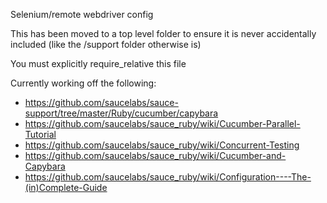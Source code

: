 Selenium/remote webdriver config

This has been moved to a top level folder to ensure it is never accidentally
included (like the /support folder otherwise is)

You must explicitly require_relative this file

Currently working off the following:
* https://github.com/saucelabs/sauce-support/tree/master/Ruby/cucumber/capybara
* https://github.com/saucelabs/sauce_ruby/wiki/Cucumber-Parallel-Tutorial
* https://github.com/saucelabs/sauce_ruby/wiki/Concurrent-Testing
* https://github.com/saucelabs/sauce_ruby/wiki/Cucumber-and-Capybara
* https://github.com/saucelabs/sauce_ruby/wiki/Configuration----The-(in)Complete-Guide
